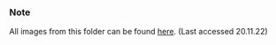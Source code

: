 ### Note
All images from this folder can be found [here](https://plasticsheetsshop.co.uk/acrylic/sheets/tinted/). (Last accessed 20.11.22)